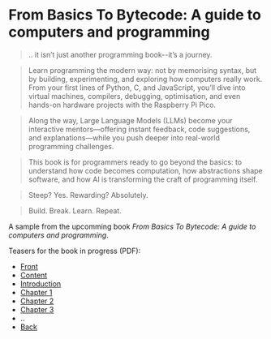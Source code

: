# From Basics To Bytecode: A guide to computers and programming

> .. it isn’t just another programming book--it’s a journey.

> Learn programming the modern way: not by memorising syntax, but by building, experimenting,
> and exploring how computers really work. From your first lines of Python, C, and JavaScript,
> you’ll dive into virtual machines, compilers, debugging, optimisation, and even hands-on
> hardware projects with the Raspberry Pi Pico.

> Along the way, Large Language Models (LLMs) become your interactive mentors—offering instant
> feedback, code suggestions, and explanations—while you push deeper into real-world programming
> challenges.

> This book is for programmers ready to go beyond the basics: to understand how code becomes
> computation, how abstractions shape software, and how AI is transforming the craft of programming itself.

> Steep? Yes. Rewarding? Absolutely.

> Build. Break. Learn. Repeat.


A sample from the upcomming book
*From Basics To Bytecode: A guide to computers and programming*.

Teasers for the book in progress (PDF):
- [Front](./front.pdf)
- [Content](./content.pdf)
- [Introduction](./introduction.pdf)
- [Chapter 1](./ch01.pdf)
- [Chapter 2](./ch02.pdf)
- [Chapter 3](./ch03.pdf)
- ..
- [Back](./back.pdf)